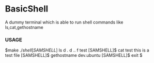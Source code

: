 BasicShell
==========
A dummy terminal which is able to run shell commands like ls,cat,gethostname

### USAGE
$make
$./shell
[SAMSHELL]$ ls
d  .
d  ..
f  test
[SAMSHELL]$ cat test
this is a test file
[SAMSHELL]$ gethostname
dev.ubuntu
[SAMSHELL]$ exit
$
